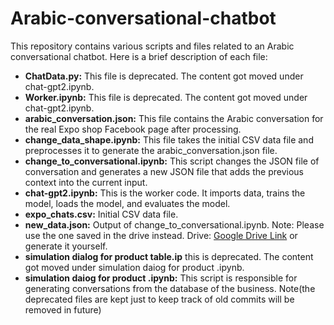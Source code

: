 # Arabic-conversational-chatbot

This repository contains various scripts and files related to an Arabic conversational chatbot. Here is a brief description of each file:

- **ChatData.py:** This file is deprecated. The content got moved under chat-gpt2.ipynb.
- **Worker.ipynb:** This file is deprecated. The content got moved under chat-gpt2.ipynb.
- **arabic_conversation.json:** This file contains the Arabic conversation for the real Expo shop Facebook page after processing.
- **change_data_shape.ipynb:** This file takes the initial CSV data file and preprocesses it to generate the arabic_conversation.json file.
- **change_to_conversational.ipynb:** This script changes the JSON file of conversation and generates a new JSON file that adds the previous context into the current input.
- **chat-gpt2.ipynb:** This is the worker code. It imports data, trains the model, loads the model, and evaluates the model.
- **expo_chats.csv:** Initial CSV data file.
- **new_data.json:** Output of change_to_conversational.ipynb. Note: Please use the one saved in the drive instead. Drive: [Google Drive Link](https://drive.google.com/file/d/1_qgMG1nf8Ykb_FGKmlCgL22HjSFmIvdU/view) or generate it yourself.
- **simulation dialog for product table.ip** this is deprecated. The content got moved under simulation daiog for product .ipynb.
- **simulation daiog for product .ipynb:** This script is responsible for generating conversations from the database of the business.
Note(the deprecated files are kept just to keep track of old commits will be removed in future)
